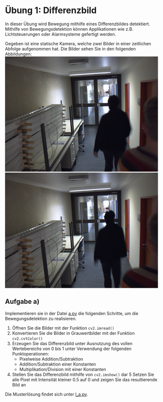 # Übung 1:  Differenzbild

In dieser Übung wird Bewegung mithilfe eines Differenzbildes detektiert. Mithilfe von Bewegungsdetektion können Applikationen
wie z.B. Lichtsteuerungen oder Alarmsysteme gefertigt werden.

Gegeben ist eine statische Kamera, welche 
zwei Bilder in einer zeitlichen Abfolge aufgenommen hat. Die Bilder sehen Sie in den folgenden Abbildungen: 
![alt text](../../data/surv_01.png)
![alt text](../../data/surv_02.png)


## Aufgabe a)
Implementieren sie in der Datei [a.py](a.py) die folgenden Schritte, um die Bewegungsdetektion zu realisieren.

 1. Öffnen Sie die Bilder mit der Funktion `cv2.imread()`
 2. Konvertieren Sie die Bilder in Grauwertbilder mit der Funktion `cv2.cvtColor()`
 3. Erzeugen Sie das Differenzbild unter Ausnutzung des vollen Wertebereichs von 0 bis 1 unter Verwendung der folgenden 
 Punktoperationen:
    - Pixelweise Addition/Subtraktion
    - Addition/Subtraktion einer Konstanten
    - Multiplikation/Division mit einer Konstanten
 4. Stellen Sie das Differenzbild mithilfe von `cv2.imshow()` dar
 5 Setzen Sie alle Pixel mit Intensität kleiner 0.5 auf 0 und zeigen Sie das resultierende Bild an
  
Die Musterlösung findet sich unter [l_a.py](l_a.py).





